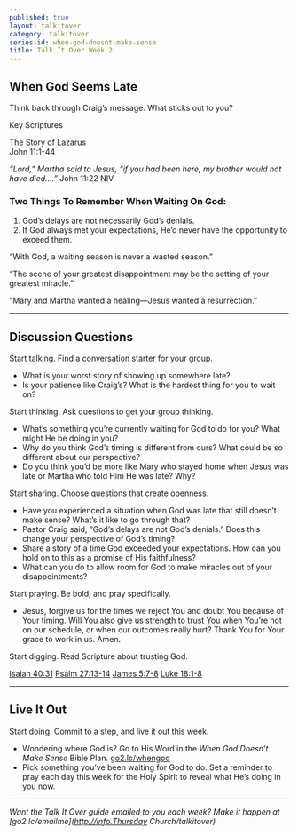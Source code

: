 ```yaml
---
published: true
layout: talkitover
category: talkitover
series-id: when-god-doesnt-make-sense
title: Talk It Over Week 2
---
```


## When God Seems Late
<p class="lead">Think back through Craig’s message. What sticks out to you?</p> 

Key Scriptures

The Story of Lazarus  
John 11:1-44

_“Lord,” Martha said to Jesus, “if you had been here, my brother would not have died....”_
John 11:22 NIV

### Two Things To Remember When Waiting On God:

1. God’s delays are not necessarily God’s denials.
2. If God always met your expectations, He’d never have the opportunity to exceed them.

“With God, a waiting season is never a wasted season.”  

“The scene of your greatest disappointment may be the setting of your greatest miracle.”  

“Mary and Martha wanted a healing—Jesus wanted a resurrection.”  

* * *

## Discussion Questions
<p class="lead">Start talking. Find a conversation starter for your group.</p> 

* What is your worst story of showing up somewhere late?
* Is your patience like Craig’s? What is the hardest thing for you to wait on?

<p class="lead">Start thinking. Ask questions to get your group thinking.</p> 

* What’s something you’re currently waiting for God to do for you? What might He be doing in you?
* Why do you think God’s timing is different from ours? What could be so different about our perspective?
* Do you think you’d be more like Mary who stayed home when Jesus was late or Martha who told Him He was late? Why?
 
<p class="lead">Start sharing. Choose questions that create openness.</p> 

* Have you experienced a situation when God was late that still doesn’t make sense? What’s it like to go through that?
* Pastor Craig said, “God’s delays are not God’s denials.” Does this change your perspective of God’s timing?
* Share a story of a time God exceeded your expectations. How can you hold on to this as a promise of His faithfulness?
* What can you do to allow room for God to make miracles out of your disappointments?

<p class="lead">Start praying. Be bold, and pray specifically.</p> 

* Jesus, forgive us for the times we reject You and doubt You because of Your timing. Will You also give us strength to trust You when You’re not on our schedule, or when our outcomes really hurt? Thank You for Your grace to work in us. Amen.

<p class="lead">Start digging. Read Scripture about trusting God.</p> 

[Isaiah 40:31](https://www.bible.com/bible/111/isa.40.31.niv) [Psalm 27:13-14](https://www.bible.com/bible/111/psa.27.13-14.niv) [James 5:7-8](https://www.bible.com/bible/111/jam.5.7-8.niv) [Luke 18:1-8](https://www.bible.com/bible/111/luk.18.1-8.niv)

* * *

## Live It Out
<p class="lead">Start doing. Commit to a step, and live it out this week.</p>

* Wondering where God is? Go to His Word in the _When God Doesn’t Make Sense_ Bible Plan. [go2.lc/whengod](https://www.bible.com/reading-plans/2047-when-god-doesnt-make-sense)
* Pick something you’ve been waiting for God to do. Set a reminder to pray each day this week for the Holy Spirit to reveal what He’s doing in you now.

* * *

_Want the Talk It Over guide emailed to you each week? Make it happen at [go2.lc/emailme](http://info.Thursday Church/talkitover)_
